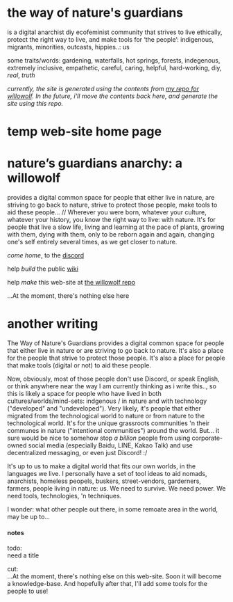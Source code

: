 # the way of nature's guardians
is a digital anarchist diy ecofeminist community that strives to live ethically, protect the right way to live, and make tools for ‘the people’: indigenous, migrants, minorities, outcasts, hippies..: us

some traits/words: gardening, waterfalls, hot springs, forests, indegenous, extremely inclusive, empathetic, careful, caring, helpful, hard-working, diy, *real*, *truth*

*currently, the site is generated using the contents from [my repo for willowolf](https://github.com/Rahil627/willowolf). In the future, i'll move the contents back here, and generate the site using this repo.*

# temp web-site home page
# nature’s guardians anarchy: a willowolf
provides a digital common space for people that either live in nature, are striving to go back to nature, strive to protect those people, make tools to aid these people... // Wherever you were born, whatever your culture, whatever your history, you know the right way to live: with nature. It's for people that live a slow life, living and learning at the pace of plants, growing with them, dying with them, only to be reborn again and again, changing one's self entirely several times, as we get closer to nature.

*come home*, to the [discord](https://discord.gg/2vv643p)
 
help *build* the public [wiki](https://github.com/Rahil627/nature-guardian-anarchy/wiki)

help *make* this web-site at [the willowolf repo](https://github.com/Rahil627/willowolf)

...At the moment, there's nothing else here


# another writing
The Way of Nature's Guardians provides a digital common space for people that either live in nature or are striving to go back to nature. It's also a place for the people that strive to protect those people. It's also a place for people that make tools (digital or not) to aid these people.

Now, obviously, most of those people don't use Discord, or speak English, or think anywhere near the way I am currently thinking as i write this.., so this is likely a space for people who have lived in both cultures/worlds/mind-sets: indgenous / in nature and with technology ("developed" and "undeveloped"). Very likely, it's people that either migrated from the technological world to nature or from nature to the technological world. It's for the unique grassroots communities 'n their communes in nature ("intentional communities") around the world. But... it sure would be nice to somehow stop *a billion* people from using corporate-owned social media (especially Baidu, LINE, Kakao Talk) and use decentralized messaging, or even just Discord! :/

It's up to us to make a digital world that fits our own worlds, in the languages we live. I personally have a set of tool ideas to aid nomads, anarchists, homeless peopels, buskers, street-vendors, garderners, farmers, people living in nature: us. We need to survive. We need power. We need tools, technologies, 'n techniques.

I wonder: what other people out there, in some remoate area in the world, may be up to...

#### notes
todo:  
need a title

cut:  
...At the moment, there's nothing else on this web-site. Soon it will become a knowledge-base. And hopefully after that, 
I'll add some tools for the people to use!